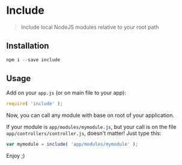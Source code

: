 # Include

> Include local NodeJS modules relative to your root path

## Installation

```js
npm i --save include
```

## Usage

Add on your `app.js` (or on main file to your app):

```js
require( 'include' );
```

Now, you can call any module with base on root of your application.

If your module is `app/modules/mymodule.js`, but your call is on the file `app/controllers/controller.js`, doesn't matter! Just type this:

```js
var mymodule = include( 'app/modules/mymodule' );
```

Enjoy ;)
